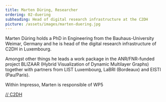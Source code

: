```yaml
---
title: Marten Düring, Researcher
ordering: 02-duering
subheading: Head of digital research infrastructure at the C2DH
picture: /assets/images/marten-duering.jpg
---
```


Marten Düring holds a PhD in Engineering from the Bauhaus-University Weimar, Germany and he is head of the digital research infrastructure of C2DH in Luxembourg.

Amongst other things he leads a work package in the ANR/FNR-funded project BLIZAAR (Hybrid Visualization of Dynamic Multilayer Graphs) together with partners from LIST Luxembourg, LaBRI (Bordeaux) and EISTI (Pau/Paris).

Within Impresso, Marten is responsible of WP5

[// C2DH](https://www.c2dh.uni.lu/people/marten-during)